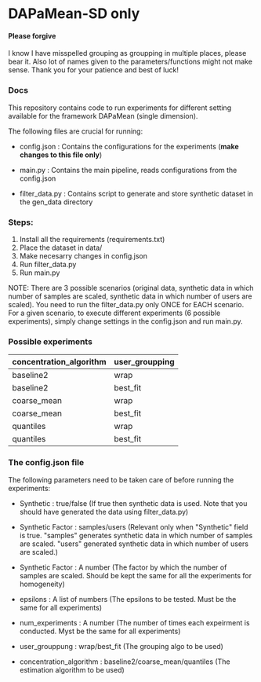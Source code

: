 # DAPaMean-SD only

#### Please forgive

I know I have misspelled grouping as groupping in multiple places, please bear it. Also lot of names given to the parameters/functions might not make sense. Thank you for your patience and best of luck!

### Docs

This repository contains code to run experiments for different setting available for the framework DAPaMean (single dimension).

The following files are crucial for running:

- config.json : Contains the configurations for the experiments (**make changes to this file only**)

- main.py : Contains the main pipeline, reads configurations from the config.json

- filter_data.py : Contains script to generate and store synthetic dataset in the gen_data directory

### Steps:

1. Install all the requirements (requirements.txt)
2. Place the dataset in data/
3. Make necesarry changes in config.json
4. Run filter_data.py
5. Run main.py

NOTE: There are 3 possible scenarios (original data, synthetic data in which number of samples are scaled, synthetic data in which number of users are scaled). You need to run the filter_data.py only ONCE for EACH scenario. For a given scenario, to execute different experiments (6 possible experiments), simply change settings in the config.json and run main.py.

### Possible experiments

| concentration_algorithm 	| user_groupping 	|
|-------------------------	|----------------	|
| baseline2               	| wrap           	|
| baseline2               	| best_fit       	|
| coarse_mean             	| wrap           	|
| coarse_mean             	| best_fit       	|
| quantiles               	| wrap           	|
| quantiles               	| best_fit       	|


### The config.json file

The following parameters need to be taken care of before running the experiments:

- Synthetic : true/false (If true then synthetic data is used. Note that you should have generated the data using filter_data.py)

- Synthetic Factor : samples/users (Relevant only when "Synthetic" field is true. "samples" generates synthetic data in which number of samples are scaled. "users" generated synthetic data in which number of users are scaled.)

- Synthetic Factor : A number (The factor by which the number of samples are scaled. Should be kept the same for all the experiments for homogeneity)

- epsilons : A list of numbers (The epsilons to be tested. Must be the same for all experiments)

- num_experiments : A number (The number of times each expeirment is conducted. Myst be the same for all experiments)

- user_grouppung : wrap/best_fit (The grouping algo to be used)

- concentration_algorithm : baseline2/coarse_mean/quantiles (The estimation algorithm to be used)
